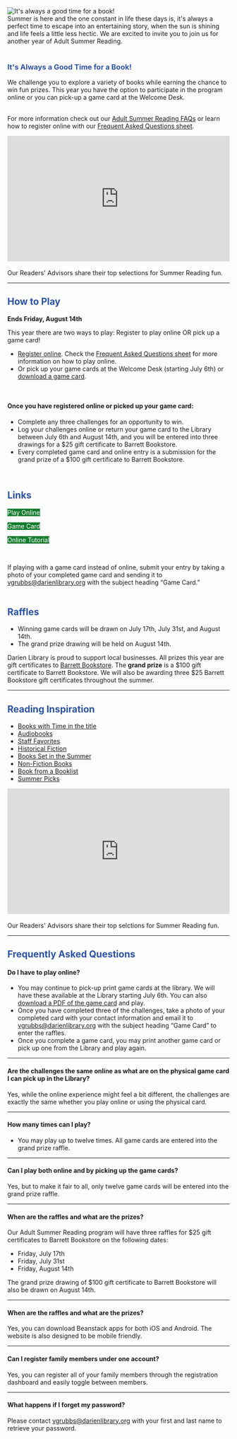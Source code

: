 <div class="row">
<div class="col-md-4">
<img class="img-responsive center-block" src="/uploads/departments/readers_advisory/summer_reading/2020_adult_summer_reading_header.png" alt="It's always a good time for a book!" />
<br />
Summer is here and the one constant in life these days is, it's always a perfect time to escape into an entertaining story, when the sun is shining and life feels a little less hectic. We are excited to invite you to join us for another year of Adult Summer Reading. 
<br />
<br />
</div>
<div class="col-md-4">
<h3 style="color: #2C53A4;">It's Always a Good Time for a Book!</h3>
We challenge you to explore a variety of books while earning the chance to win fun prizes. This year you have the option to participate in the program online or you can pick-up a game card at the Welcome Desk.
<br />
<br />

For more information check out our [Adult Summer Reading FAQs](#faqs) or learn how to register online with our [Frequent Asked Questions sheet](https://dar.to/2BkR8lj "FAQs sheet").
</div>
<div class="col-md-4">

<div style="padding:56.25% 0 0 0;position:relative;"><iframe src="https://player.vimeo.com/video/427845042?autoplay=0&title=0&byline=0&portrait=0" style="position:absolute;top:0;left:0;width:100%;height:100%;" frameborder="0" allow="autoplay; fullscreen" allowfullscreen></iframe></div><script src="https://player.vimeo.com/api/player.js"></script>
<br />
Our Readers' Advisors share their top selections for Summer Reading fun. 
<br />

</div>
</div>

<hr>

<div class="row">
<div class="col-md-7">
<h2 style="color: #2C53A4;">How to Play</h2>

**Ends Friday, August 14th**<br />

This year there are two ways to play: Register to play online OR pick up a game card!

* [Register online](https://dar.to/3ifssuX "Register online"). Check the [Frequent Asked Questions sheet](https://dar.to/2BkR8lj "FAQs sheet") for more information on how to play online. 
* Or pick up your game cards at the Welcome Desk (starting July 6th) or [download a game card](https://dar.to/3igxnfd "Download a Game Card").
<br />

#### Once you have registered online or picked up your game card: 

* Complete any three challenges for an opportunity to win.
* Log your challenges online or return your game card to the Library between July 6th and August 14th, and you will be entered into three drawings for a $25 gift certificate to Barrett Bookstore.
* Every completed game card and online entry is a submission for the grand prize of a $100 gift certificate to Barrett Bookstore.

<br />

</div>
<div class="col-md-5">

<h2 style="color: #2C53A4;">Links</h2>

<div class="row">
<div class="col-xs-6 col-md-4">
<p>
<a href="https://dar.to/3ifssuX" class="btn-u btn-primary" style="text-decoration:none; color:#fff; background-color:#157C2F;">Play Online</a>
</p>
</div>
<div class="col-xs-6 col-md-4">
<p>
<a href="https://dar.to/3igxnfd" class="btn-u btn-primary" style="text-decoration:none; color:#fff; background-color:#157C2F;">Game Card</a>
</p>
</div>
<div class="col-xs-6 col-md-4">
<p>
<a href="https://dar.to/2BkR8lj" class="btn-u btn-primary" style="text-decoration:none; color:#fff; background-color:#157C2F;">Online Tutorial</a>
</p>
</div>
</div>
<br />

If playing with a game card instead of online, submit your entry by taking a photo of your completed game card and sending it to [vgrubbs@darienlibrary.org](mailto:vgrubbs@darienlibrary.org "Email Virginia") with the subject heading “Game Card.”
<br />
<br />

<h2 style="color: #2C53A4;">Raffles</h2>

* Winning game cards will be drawn on July 17th, July 31st, and August 14th.
* The grand prize drawing will be held on August 14th.

Darien Library is proud to support local businesses. All prizes this year are gift certificates to [Barrett Bookstore](https://dar.to/2TUKaIw "Barrett Bookstore"). The **grand prize** is a $100 gift certificate to Barrett Bookstore. We will also be awarding three $25 Barrett Bookstore gift certificates throughout the summer.
</div>
</div>
<hr />

<div class="row">
<div class="col-md-6">
<h2 style="color: #2C53A4;">Reading Inspiration</h2>

* [Books with Time in the title](https://dar.to/2XO6lUv "Books with Time in the title")
* [Audiobooks](https://dar.to/2ZOJpWi "Audiobooks")
* [Staff Favorites](https://dar.to/2R6Rfpf "Staff Favorites")
* [Historical Fiction](https://dar.to/2MJqrJ9 "Historical Fiction")
* [Books Set in the Summer](https://dar.to/2MGF5Rm "Books Set in the Summer")
* [Non-Fiction Books](https://dar.to/2XMoced "Non-Fiction Books")
* [Book from a Booklist](https://dar.to/2WC7A6q "Book from a Booklist")
* [Summer Picks](https://dar.to/2ZanRS5 "Summer Picks")

</div>
<div class="col-md-6">
<div style="padding:56.25% 0 0 0;position:relative;"><iframe src="https://player.vimeo.com/video/427845042?autoplay=0&title=0&byline=0&portrait=0" style="position:absolute;top:0;left:0;width:100%;height:100%;" frameborder="0" allow="autoplay; fullscreen" allowfullscreen></iframe></div><script src="https://player.vimeo.com/api/player.js"></script>
<br />
Our Readers' Advisors share their top selctions for Summer Reading fun. 
<br />
</div>
</div>
<hr>
<a id="faqs"></a>
<h2 style="color: #2C53A4;">Frequently Asked Questions</h2>

#### Do I have to play online?
* You may continue to pick-up print game cards at the library. We will have these available at the Library starting July 6th. You can also [download a PDF of the game card](https://dar.to/3igxnfd "download a PDF of the game card") and play. 
* Once you have completed three of the challenges, take a photo of your completed card with your contact information and email it to [vgrubbs@darienlibrary.org](mailto:vgrubbs@darienlibrary.org "Email Virginia") with the subject heading “Game Card” to enter the raffles. 
* Once you complete a game card, you may print another game card or pick up one from the Library and play again. 
<hr>

#### Are the challenges the same online as what are on the physical game card I can pick up in the Library? 

Yes, while the online experience might feel a bit different, the challenges are exactly the same whether you play online or using the physical card.
<hr>

#### How many times can I play? 
* You may play up to twelve times. All game cards are entered into the grand prize raffle. 
<hr>

#### Can I play both online and by picking up the game cards? 
Yes, but to make it fair to all, only twelve game cards will be entered into the grand prize raffle. 
<hr>

#### When are the raffles and what are the prizes?  
Our Adult Summer Reading program will have three raffles for $25 gift certificates to Barrett 
Bookstore on the following dates: 
* Friday, July 17th 
* Friday, July 31st 
* Friday, August 14th 

The grand prize drawing of $100 gift certificate to Barrett Bookstore will also be drawn on August 14th. 
<hr>

#### When are the raffles and what are the prizes?  
Yes, you can download Beanstack apps for both iOS and Android. The website is also designed to be mobile friendly. 
<hr>

#### Can I register family members under one account? 
Yes, you can register all of your family members through the registration dashboard and easily toggle between members. 
<hr>

#### What happens if I forget my password? 
Please contact [vgrubbs@darienlibrary.org](mailto:vgrubbs@darienlibrary.org "Email Virginia") with your first and last name to retrieve your password. 


<!-- <div class="row">
<div class="col-md-2">
	<img class="img-responsive center-block" src="/uploads/departments/youth/summer_reading/2019_jupiter_illustration.jpg" alt="Are we playing Drops of Jupiter yet?" />
	<img class="img-responsive center-block" src="/uploads/departments/youth/summer_reading/2019_star_illustrations.jpg" alt="Are we playing Drops of Jupiter yet?" />
</div>
<div class="col-md-3">
<h2 style="color: #2C53A4;">Book Inspiration</h2>

* [Books with Time in the title](https://dar.to/2XO6lUv "Books with Time in the title")
* [Audiobooks](https://dar.to/2ZOJpWi "Audiobooks")
* [Staff Favorites](https://dar.to/2R6Rfpf "Staff Favorites")
* [Historical Fiction](https://dar.to/2MJqrJ9 "Historical Fiction")
* [Books Set in the Summer](https://dar.to/2MGF5Rm "Books Set in the Summer")
* [Non-Fiction Books](https://dar.to/2XMoced "Non-Fiction Books")
* [Book from a booklist](https://dar.to/2WC7A6q "Book from a booklist")

</div>
</div> 

<div class="margin-bottom-40"></div>

<h2 style="color: #2C53A4;">Online Summer Events</h2>

<div class="row">
<div class="col-md-4">

<img class="img-responsive center-block" src="/uploads/general_stock_photos/hat_book_blanket.jpg" alt="Enjoy your summer" />

<h3 style="color: #2C53A4;">Virtual Meet the Author: <br />TBD</h3>

**TBD**

Something something something something here. Something something something something here. Something something something something here.

</div>
<div class="col-md-4">

<img class="img-responsive center-block" src="/uploads/departments/adults/beach_books_asr.jpg" alt="There's always time for a good book!" />

<h3 style="color: #2C53A4;">Books 'n Banter: Summer Edition</h3>

<br />

**Thursday, July 9th at 10 a.m.**

Join Darien Library's Readers Advisory team as we discuss what books we are packing into our beach bags this summer. [Register](https://dar.to/2YPuI3w "Register for Books 'n Banter") for this online program.

</div>
<div class="col-md-4">

<img class="img-responsive center-block" src="/uploads/departments/adults/time_travel_clocks_asr.jpg" alt="Clocks traveling through time" />

<h3 style="color: #2C53A4;">Time Travel Trivia</h3>

<br />

**Sunday, July 19th at 5 p.m.**

Calling all trivia fans. Join us for a special edition of trivia night where we will dive back into time and test your knowledge from decades of the past. [Register](https://dar.to/30PIlCc "Register for Time Travel Trivia") for this online program.

</div>
</div> -->